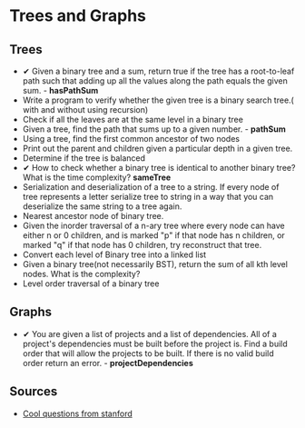 # Trees and Graphs

## Trees
- ✔ Given a binary tree and a sum, return true if the tree has a root-to-leaf path such that adding up all the values along the path equals the given sum. - **hasPathSum**
- Write a program to verify whether the given tree is a binary search tree.( with and without using recursion)
- Check if all the leaves are at the same level in a binary tree
- Given a tree, find the path that sums up to a given number. - **pathSum**
- Using a tree, find the first common ancestor of two nodes
- Print out the parent and children given a particular depth in a given tree.
- Determine if the tree is balanced
- ✔ How to check whether a binary tree is identical to another binary tree? What is the time complexity? **sameTree**
- Serialization and deserialization of a tree to a string. If every node of tree represents a letter serialize tree to string in a way that you can deserialize the same string to a tree again. 
- Nearest ancestor node of binary tree.
- Given the inorder traversal of a n-ary tree where every node can have either n or 0 children, and is marked "p" if that node has n children, or marked "q" if that node has 0 children, try reconstruct that tree.
- Convert each level of Binary tree into a linked list
- Given a binary tree(not necessarily BST), return the sum of all kth level nodes. What is the complexity?
- Level order traversal of a binary tree

## Graphs
- ✔ You are given a list of projects and a list of dependencies. All of a project's dependencies must be built before the project is. Find a build order that will allow the projects to be built. If there is no valid build order return an error. - **projectDependencies**

## Sources
- [Cool questions from stanford](http://cslibrary.stanford.edu/110/BinaryTrees.html)
